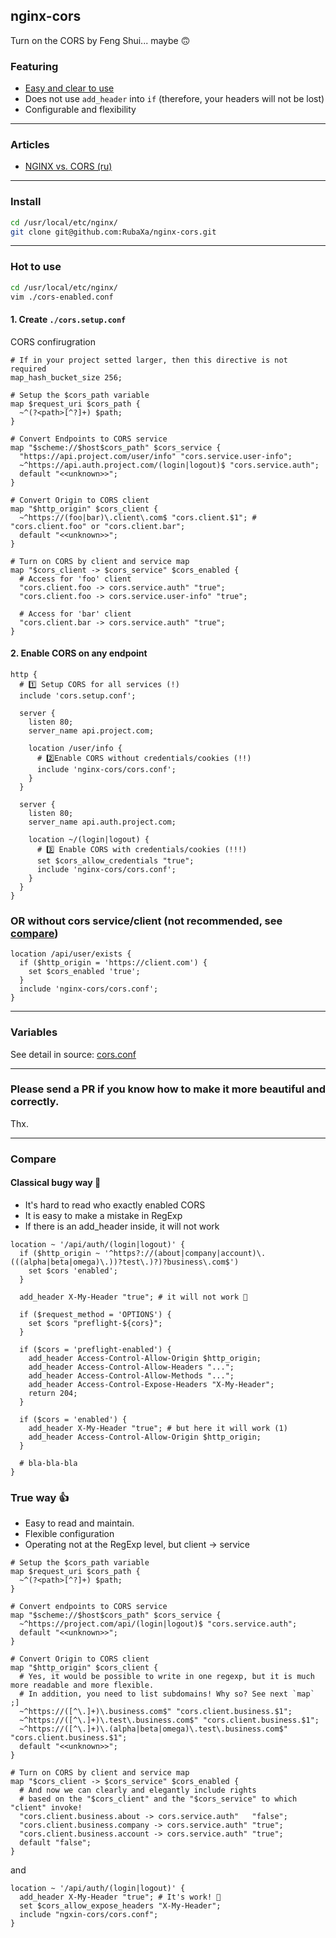nginx-cors
----------
Turn on the CORS by Feng Shui... maybe 🙃

### Featuring

- [Easy and clear to use](#compare)
- Does not use `add_header` into `if` (therefore, your headers will not be lost)
- Configurable and flexibility

---

### Articles

- [NGINX vs. CORS (ru)](https://medium.com/@ibnRubaXa/nginx-vs-cors-7a63029d9a34)

---

### Install

```sh
cd /usr/local/etc/nginx/
git clone git@github.com:RubaXa/nginx-cors.git
```

---

### Hot to use

```sh
cd /usr/local/etc/nginx/
vim ./cors-enabled.conf
```

#### 1. Create `./cors.setup.conf`
CORS confirugration

```nginx
# If in your project setted larger, then this directive is not required
map_hash_bucket_size 256;

# Setup the $cors_path variable
map $request_uri $cors_path {
  ~^(?<path>[^?]+) $path;
}

# Convert Endpoints to CORS service
map "$scheme://$host$cors_path" $cors_service {
  "https://api.project.com/user/info" "cors.service.user-info";
  ~^https://api.auth.project.com/(login|logout)$ "cors.service.auth";
  default "<<unknown>>";
}

# Convert Origin to CORS client
map "$http_origin" $cors_client {
  ~^https://(foo|bar)\.client\.com$ "cors.client.$1"; # "cors.client.foo" or "cors.client.bar";
  default "<<unknown>>";
}

# Turn on CORS by client and service map
map "$cors_client -> $cors_service" $cors_enabled {
  # Access for 'foo' client
  "cors.client.foo -> cors.service.auth" "true";
  "cors.client.foo -> cors.service.user-info" "true";

  # Access for 'bar' client
  "cors.client.bar -> cors.service.auth" "true";
}
```

#### 2. Enable CORS on any endpoint 

```nginx
http {
  # 1️⃣ Setup CORS for all services (!)
  include 'cors.setup.conf';

  server {
    listen 80;
    server_name api.project.com;

    location /user/info {
      # 2️⃣Enable CORS without credentials/cookies (!!)
      include 'nginx-cors/cors.conf';
    }
  }

  server {
    listen 80;
    server_name api.auth.project.com;

    location ~/(login|logout) {
      # 3️⃣ Enable CORS with credentials/cookies (!!!)
      set $cors_allow_credentials "true";
      include 'nginx-cors/cors.conf';
    }
  }
}
```

### OR without cors service/client (not recommended, see [compare](#compare))

```nginx
location /api/user/exists {
  if ($http_origin = 'https://client.com') {
    set $cors_enabled 'true';
  }
  include 'nginx-cors/cors.conf';
}
```

---

### Variables

See detail in source: [cors.conf](./cors.conf#L1-L9)

---

### Please send a PR if you know how to make it more beautiful and correctly.

Thx.

---

<a name="compare"></a>

### Compare

#### Classical bugy way 💩

- It's hard to read who exactly enabled CORS
- It is easy to make a mistake in RegExp
- If there is an add_header inside, it will not work

```nginx
location ~ '/api/auth/(login|logout)' {
  if ($http_origin ~ '^https?://(about|company|account)\.(((alpha|beta|omega)\.))?test\.)?)?business\.com$')
    set $cors 'enabled';
  }

  add_header X-My-Header "true"; # it will not work 🐞

  if ($request_method = 'OPTIONS') {
    set $cors "preflight-${cors}";
  }

  if ($cors = 'preflight-enabled') {
    add_header Access-Control-Allow-Origin $http_origin;
    add_header Access-Control-Allow-Headers "...";
    add_header Access-Control-Allow-Methods "...";
    add_header Access-Control-Expose-Headers "X-My-Header";
    return 204;
  }

  if ($cors = 'enabled') {
    add_header X-My-Header "true"; # but here it will work (1)
    add_header Access-Control-Allow-Origin $http_origin;
  }

  # bla-bla-bla
}
```


### True way 👍

- Easy to read and maintain.
- Flexible configuration
- Operating not at the RegExp level, but client -> service

```nginx
# Setup the $cors_path variable
map $request_uri $cors_path {
  ~^(?<path>[^?]+) $path;
}

# Convert endpoints to CORS service
map "$scheme://$host$cors_path" $cors_service {
  ~^https://project.com/api/(login|logout)$ "cors.service.auth";
  default "<<unknown>>";
}

# Convert Origin to CORS client
map "$http_origin" $cors_client {
  # Yes, it would be possible to write in one regexp, but it is much more readable and more flexible.
  # In addition, you need to list subdomains! Why so? See next `map` ;]
  ~^https://([^\.]+)\.business.com$" "cors.client.business.$1";
  ~^https://([^\.]+)\.test\.business.com$" "cors.client.business.$1";
  ~^https://([^\.]+)\.(alpha|beta|omega)\.test\.business.com$" "cors.client.business.$1";
  default "<<unknown>>";
}

# Turn on CORS by client and service map
map "$cors_client -> $cors_service" $cors_enabled {
  # And now we can clearly and elegantly include rights
  # based on the "$cors_client" and the "$cors_service" to which "client" invoke!
  "cors.client.business.about -> cors.service.auth"   "false";
  "cors.client.business.company -> cors.service.auth" "true";
  "cors.client.business.account -> cors.service.auth" "true";
  default "false";
}
```

and

```nginx
location ~ '/api/auth/(login|logout)' {
  add_header X-My-Header "true"; # It's work! 🎉
  set $cors_allow_expose_headers "X-My-Header";
  include "ngxin-cors/cors.conf";
}
```
